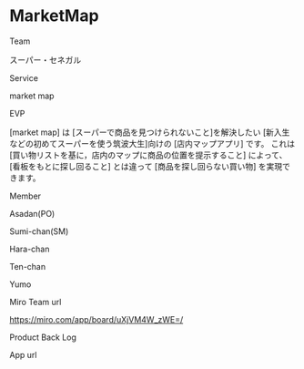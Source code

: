 # MarketMap

Team

スーパー・セネガル

Service 

market map

EVP  

[market map] は
[スーパーで商品を見つけられないこと]を解決したい
[新入生などの初めてスーパーを使う筑波大生]向けの
[店内マップアプリ] です。
これは [買い物リストを基に，店内のマップに商品の位置を提示すること] によって、
[看板をもとに探し回ること] とは違って
[商品を探し回らない買い物] を実現できます。

Member  

Asadan(PO)

Sumi-chan(SM)

Hara-chan

Ten-chan

Yumo

Miro Team url

https://miro.com/app/board/uXjVM4W_zWE=/

Product Back Log

App url

